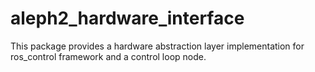 # aleph2_hardware_interface
This package provides a hardware abstraction layer implementation for ros_control framework and a control loop node.